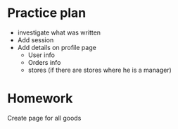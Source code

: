 # Practice plan

  * investigate what was written
  * Add session
  * Add details on profile page
    * User info
    * Orders info
    * stores (if there are stores where he is a manager)

# Homework
Create page for all goods
